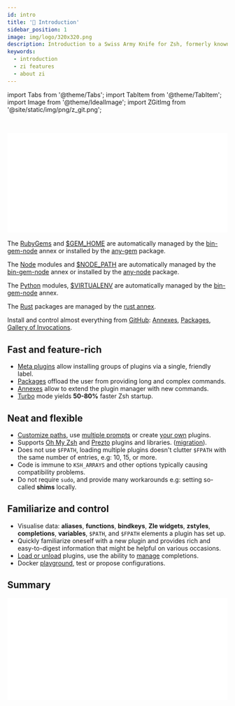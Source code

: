 ```yaml
---
id: intro
title: '🎉 Introduction'
sidebar_position: 1
image: img/logo/320x320.png
description: Introduction to a Swiss Army Knife for Zsh, formerly known as zplugin, zinit.
keywords:
  - introduction
  - zi features
  - about zi
---
```


import Tabs from '@theme/Tabs'; import TabItem from '@theme/TabItem';
import Image from '@theme/IdealImage';
import ZGitImg from '@site/static/img/png/z_git.png';

<Image className="ScreenView" img={ZGitImg} />

[![Z-Shell Organization Stats](https://raw.githubusercontent.com/z-shell/.github/main/metrics/metrics.svg#center)](https://github.com/z-shell)

<Tabs>
  <TabItem value="gems" label="RubyGems">

The [RubyGems](https://rubygems.org) and [$GEM_HOME][] are automatically managed by the [bin-gem-node][1] annex or installed by the [any-gem][2] package.

  </TabItem>
  <TabItem value="node" label="Node">

The [Node](https://www.npmjs.com) modules and [$NODE_PATH][] are automatically managed by the [bin-gem-node][1] annex or installed by the [any-node][3] package.

  </TabItem>
  <TabItem value="pip" label="Python">

The [Python](https://python.org) modules, [$VIRTUALENV][] are automatically managed by the [bin-gem-node][1] annex.

  </TabItem>
  <TabItem value="rust" label="Rust">

The [Rust](https://crates.io) packages are managed by the [rust annex][4].

  </TabItem>
  <TabItem value="github" label="GitHub" default>

Install and control almost everything from [GitHub](https://github.com): [Annexes][5], [Packages][6], [Gallery of
Invocations][7].

</TabItem>
</Tabs>

## <i class="fa-solid fa-spinner fa-spin-pulse"></i> Fast and feature-rich

- [Meta plugins][16] allow installing groups of plugins via a single, friendly label.
- [Packages][6] offload the user from providing long and complex commands.
- [Annexes][5] allow to extend the plugin manager with new commands.
- [Turbo][8] mode yields **50-80%** faster Zsh startup.

## <i className="fa-beat" class="fa-solid fa-heart fa-beat"></i> Neat and flexible

- [Customize paths][9], use [multiple prompts][10] or create [your own][11] plugins.
- Supports [Oh My Zsh][12] and [Prezto][12] plugins and libraries. ([migration][13]).
- Does not use `$FPATH`, loading multiple plugins doesn't clutter `$FPATH` with the same number of entries, e.g: 10, 15, or more.
- Code is immune to `KSH_ARRAYS` and other options typically causing compatibility problems.
- Do not require `sudo`, and provide many workarounds e.g: setting so-called **shims** locally.

## <i className="fa-beat-fade" class="fa-solid fa-circle-info fa-beat-fade"></i> Familiarize and control

- Visualise data: **aliases**, **functions**, **bindkeys**, **Zle widgets**, **zstyles**, **completions**,
  **variables**, `$PATH`, and `$FPATH` elements a plugin has set up.
- Quickly familiarize oneself with a new plugin and provides rich and easy-to-digest information that might be helpful
  on various occasions.
- [Load or unload][14] plugins, use the ability to [manage][15] completions.
- Docker [playground], test or propose configurations.

## <i class="fa-solid fa-list-check"></i> Summary

[![Z-Shell Organization FollowUp](https://raw.githubusercontent.com/z-shell/.github/main/metrics/plugin/followup/followup.svg#center)](https://github.com/z-shell/)

[1]: /ecosystem/annexes/bin-gem-node
[2]: https://github.com/z-shell/any-gem
[3]: https://github.com/z-shell/any-node
[4]: /ecosystem/annexes/rust
[5]: /ecosystem/annexes
[6]: /ecosystem/packages
[7]: /community/gallery/collection
[8]: /docs/getting_started/overview#turbo-mode-zsh--53
[9]: /docs/guides/customization#-customizing-paths
[10]: /docs/guides/customization#-multiple-prompts
[11]: /docs/guides/customization#-non-github-local-plugins
[12]: /docs/getting_started/overview#oh-my-zsh-prezto
[13]: /docs/getting_started/migration
[14]: /docs/guides/commands#loading-and-unloading
[15]: /docs/guides/commands#completions-management
[16]: /search?q=meta+plugins
[playground]: https://github.com/z-shell/playground
[$gem_home]: https://guides.rubygems.org/command-reference/#gem-environment
[$node_path]: https://nodejs.org/api/modules.html#modules_loading_from_the_global_folders
[$virtualenv]: https://docs.python.org/3/tutorial/venv.html

